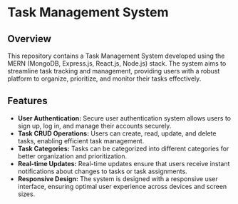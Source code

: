 <h1>Task Management System</h1>
<h2>Overview</h2>
<p>This repository contains a Task Management System developed using the MERN (MongoDB, Express.js, React.js, Node.js) stack. The system aims to streamline task tracking and management, providing users with a robust platform to organize, prioritize, and monitor their tasks effectively.</p>
<h2>Features</h2>
<ul>
        <li><strong>User Authentication:</strong> Secure user authentication system allows users to sign up, log in, and manage their accounts securely.</li>
        <li><strong>Task CRUD Operations:</strong> Users can create, read, update, and delete tasks, enabling efficient task management.</li>
        <li><strong>Task Categories:</strong> Tasks can be categorized into different categories for better organization and prioritization.</li>
        <li><strong>Real-time Updates:</strong> Real-time updates ensure that users receive instant notifications about changes to tasks or task assignments.</li>
        <li><strong>Responsive Design:</strong> The system is designed with a responsive user interface, ensuring optimal user experience across devices and screen sizes.</li>
</ul>
